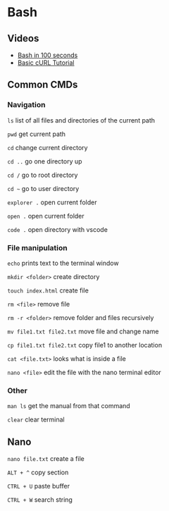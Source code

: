 # Bash

## Videos

- [Bash in 100 seconds](https://www.youtube.com/watch?v=I4EWvMFj37g)
- [Basic cURL Tutorial](https://www.youtube.com/watch?v=7XUibDYw4mc)

## Common CMDs

### Navigation

`ls` list of all files and directories of the current path

`pwd` get current path

`cd` change current directory

`cd ..` go one directory up

`cd /` go to root directory

`cd ~` go to user directory

`explorer .` open current folder

`open .` open current folder

`code .` open directory with vscode

### File manipulation

`echo` prints text to the terminal window

`mkdir <folder>` create directory

`touch index.html` create file

`rm <file>` remove file

`rm -r <folder>` remove folder and files recursively

`mv file1.txt file2.txt` move file and change name

`cp file1.txt file2.txt` copy file1 to another location

`cat <file.txt>` looks what is inside a file

`nano <file>` edit the file with the nano terminal editor

### Other

`man ls` get the manual from that command

`clear` clear terminal

## Nano

`nano file.txt` create a file

`ALT + ^` copy section

`CTRL + U` paste buffer

`CTRL + W` search string